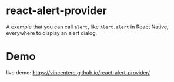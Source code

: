 # react-alert-provider

A example that you can call `alert`, like `Alert.alert` in React Native, everywhere to display an alert dialog.

# Demo

live demo: https://vincenterc.github.io/react-alert-provider/
